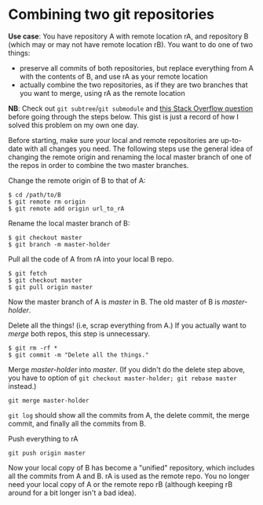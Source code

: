 # Combining two git repositories

**Use case**: You have repository A with remote location rA, and repository B (which may or may not have remote location rB). You want to do one of two things:

- preserve all commits of both repositories, but replace everything from A with the contents of B, and use rA as your remote location
- actually combine the two repositories, as if they are two branches that you want to merge, using rA as the remote location

**NB**: Check out `git subtree`/`git submodule` and [this Stack Overflow question](http://stackoverflow.com/questions/1425892/how-do-you-merge-two-git-repositories) before going through the steps below. This gist is just a record of how I solved this problem on my own one day. 

Before starting, make sure your local and remote repositories are up-to-date with all changes you need. The following steps use the general idea of changing the remote origin and renaming the local master branch of one of the repos in order to combine the two master branches.

Change the remote origin of B to that of A:
```
$ cd /path/to/B
$ git remote rm origin
$ git remote add origin url_to_rA
```

Rename the local master branch of B:
```
$ git checkout master
$ git branch -m master-holder
```

Pull all the code of A from rA into your local B repo.
```
$ git fetch
$ git checkout master
$ git pull origin master
```
Now the master branch of A is *master* in B. The old master of B is *master-holder*.

Delete all the things! (i.e, scrap everything from A.) If you actually want to _merge_ both repos, this step is unnecessary.
```
$ git rm -rf *
$ git commit -m "Delete all the things."
```

Merge *master-holder* into *master*. (If you didn't do the delete step above, you have to option of `git checkout master-holder; git rebase master` instead.)
```
git merge master-holder
```
`git log` should show all the commits from A, the delete commit, the merge commit, and finally all the commits from B.

Push everything to rA
```
git push origin master
```

Now your local copy of B has become a "unified" repository, which includes all the commits from A and B. rA is used as the remote repo. You no longer need your local copy of A or the remote repo rB (although keeping rB around for a bit longer isn't a bad idea).